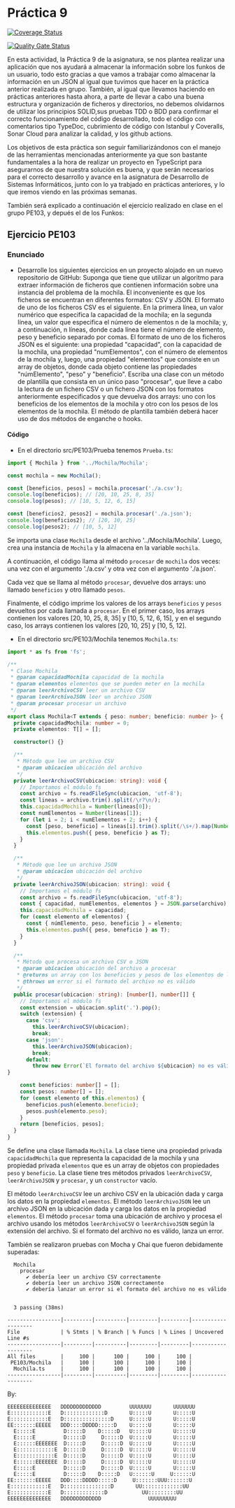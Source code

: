 # Práctica 9

[![Coverage Status](https://coveralls.io/repos/github/ULL-ESIT-INF-DSI-2223/ull-esit-inf-dsi-22-23-prct09-funko-app-edurguezsb/badge.svg?branch=master)](https://coveralls.io/github/ULL-ESIT-INF-DSI-2223/ull-esit-inf-dsi-22-23-prct09-funko-app-edurguezsb?branch=master)

[![Quality Gate Status](https://sonarcloud.io/api/project_badges/measure?project=ULL-ESIT-INF-DSI-2223_ull-esit-inf-dsi-22-23-prct09-funko-app-edurguezsb&metric=alert_status)](https://sonarcloud.io/summary/new_code?id=ULL-ESIT-INF-DSI-2223_ull-esit-inf-dsi-22-23-prct09-funko-app-edurguezsb)


En esta actividad, la Práctica 9 de la asignatura, se nos plantea realizar una aplicación que nos ayudará a almacenar la información sobre los funkos de un usuario, todo esto gracias a que vamos a trabajar como almacenar la información en un JSON al igual que tuvimos que hacer en la práctica anterior realizada en grupo. También, al igual que llevamos haciendo en prácticas anteriores hasta ahora, a parte de llevar a cabo una buena estructura y organización de ficheros y directorios, no debemos olvidarnos de utilizar los principios SOLID,sus pruebas TDD o BDD para confirmar el correcto funcionamiento del código desarrollado, todo el código con comentarios tipo TypeDoc, cubrimiento de código con Istanbul y Coveralls, Sonar Cloud para analizar la calidad, y los github actions.

Los objetivos de esta práctica son seguir familiarizándonos con el manejo de las herramientas mencionadas anteriormente ya que son bastante fundamentales a la hora de realizar un proyecto en TypeScript para asegurarnos de que nuestra solución es buena, y que serán necesarios para el correcto desarrollo y avance en la asignatura de Desarrollo de Sistemas Informáticos, junto con lo ya trabjado en prácticas anteriores, y lo que iremos viendo en las próximas semanas.


También será explicado a continuación el ejercicio realizado en clase en el grupo PE103, y depués el de los Funkos:

## Ejercicio PE103

### Enunciado

- Desarrolle los siguientes ejercicios en un proyecto alojado en un nuevo repositorio de GitHub:
Suponga que tiene que utilizar un algoritmo para extraer información de ficheros que contienen información sobre una instancia del problema de la mochila. El inconveniente es que los ficheros se encuentran en diferentes formatos: CSV y JSON.
El formato de uno de los ficheros CSV es el siguiente. En la primera línea, un valor numérico que especifica la capacidad de la mochila; en la segunda línea, un valor que especifica el número de elementos n de la mochila; y, a continuación, n líneas, donde cada línea tiene el número de elemento, peso y beneficio separado por comas.
El formato de uno de los ficheros JSON es el siguiente: una propiedad "capacidad", con la capacidad de la mochila, una propiedad "numElementos", con el número de elementos de la mochila y, luego, una propiedad "elementos" que consiste en un array de objetos, donde cada objeto contiene las propiedades "númElemento", "peso" y "beneficio".
Escriba una clase con un método de plantilla que consista en un único paso "procesar", que lleve a cabo la lectura de un fichero CSV o un fichero JSON con los formatos anteriormente especificados y que devuelva dos arrays: uno con los beneficios de los elementos de la mochila y otro con los pesos de los elementos de la mochila. El método de plantilla también deberá hacer uso de dos métodos de enganche o hooks.

#### Código

- En el directorio src/PE103/Prueba tenemos ```Prueba.ts```:

```TypeScript
import { Mochila } from '../Mochila/Mochila';

const mochila = new Mochila();

const [beneficios, pesos] = mochila.procesar('./a.csv');
console.log(beneficios); // [20, 10, 25, 8, 35]
console.log(pesos); // [10, 5, 12, 6, 15]

const [beneficios2, pesos2] = mochila.procesar('./a.json');
console.log(beneficios2); // [20, 10, 25]
console.log(pesos2); // [10, 5, 12]
```

Se importa una clase ```Mochila``` desde el archivo '../Mochila/Mochila'. Luego, crea una instancia de ```Mochila``` y la almacena en la variable ```mochila```.

A continuación, el código llama al método ```procesar``` de ```mochila``` dos veces: una vez con el argumento './a.csv' y otra vez con el argumento './a.json'.

Cada vez que se llama al método ```procesar```, devuelve dos arrays: uno llamado ```beneficios``` y otro llamado ```pesos```.

Finalmente, el código imprime los valores de los arrays ```beneficios``` y ```pesos``` devueltos por cada llamada a ```procesar```. En el primer caso, los arrays contienen los valores [20, 10, 25, 8, 35] y [10, 5, 12, 6, 15], y en el segundo caso, los arrays contienen los valores [20, 10, 25] y [10, 5, 12].


- En el directorio src/PE103/Mochila tenemos ```Mochila.ts```:

```TypeScript
import * as fs from 'fs';

/**
 * Clase Mochila
 * @param capacidadMochila capacidad de la mochila
 * @param elementos elementos que se pueden meter en la mochila
 * @param leerArchivoCSV leer un archivo CSV
 * @param leerArchivoJSON leer un archivo JSON
 * @param procesar procesar un archivo
 */
export class Mochila<T extends { peso: number; beneficio: number }> {
  private capacidadMochila: number = 0;
  private elementos: T[] = [];

  constructor() {}

  /**
   * Método que lee un archivo CSV
   * @param ubicacion ubicación del archivo
   */
  private leerArchivoCSV(ubicacion: string): void {
    // Importamos el módulo fs
    const archivo = fs.readFileSync(ubicacion, 'utf-8');
    const lineas = archivo.trim().split(/\r?\n/);
    this.capacidadMochila = Number(lineas[0]);
    const numElementos = Number(lineas[1]);
    for (let i = 2; i < numElementos + 2; i++) {
      const [peso, beneficio] = lineas[i].trim().split(/\s+/).map(Number);
      this.elementos.push({ peso, beneficio } as T);
    }
  }

  /**
   * Método que lee un archivo JSON
   * @param ubicacion ubicación del archivo
   */
  private leerArchivoJSON(ubicacion: string): void {
    // Importamos el módulo fs
    const archivo = fs.readFileSync(ubicacion, 'utf-8');
    const { capacidad, numElementos, elementos } = JSON.parse(archivo);
    this.capacidadMochila = capacidad;
    for (const elemento of elementos) {
      const { númElemento, peso, beneficio } = elemento;
      this.elementos.push({ peso, beneficio } as T);
    }
  }

  /**
   * Método que procesa un archivo CSV o JSON
   * @param ubicacion ubicación del archivo a procesar
   * @returns un array con los beneficios y pesos de los elementos de la mochila
   * @throws un error si el formato del archivo no es válido
   */
  public procesar(ubicacion: string): [number[], number[]] {
    // Importamos el módulo fs
    const extension = ubicacion.split('.').pop();
    switch (extension) {
      case 'csv':
        this.leerArchivoCSV(ubicacion);
        break;
      case 'json':
        this.leerArchivoJSON(ubicacion);
        break;
      default:
        throw new Error(`El formato del archivo ${ubicacion} no es válido`);
}

    const beneficios: number[] = [];
    const pesos: number[] = [];
    for (const elemento of this.elementos) {
      beneficios.push(elemento.beneficio);
      pesos.push(elemento.peso);
    }
    return [beneficios, pesos];
  }
}
```

Se define una clase llamada ```Mochila```. La clase tiene una propiedad privada ```capacidadMochila``` que representa la capacidad de la mochila y una propiedad privada ```elementos``` que es un array de objetos con propiedades ```peso``` y ```beneficio```. La clase tiene tres métodos privados ```leerArchivoCSV```, ```leerArchivoJSON``` y ```procesar```, y un ```constructor``` vacío.

El método ```leerArchivoCSV``` lee un archivo CSV en la ubicación dada y carga los datos en la propiedad ```elementos```. El método ```leerArchivoJSON``` lee un archivo JSON en la ubicación dada y carga los datos en la propiedad ```elementos```. El método ```procesar``` toma una ubicación de archivo y procesa el archivo usando los métodos ```leerArchivoCSV``` o ```leerArchivoJSON``` según la extensión del archivo. Si el formato del archivo no es válido, lanza un error.


También se realizaron pruebas con Mocha y Chai que fueron debidamente superadas:

```
  Mochila
    procesar
      ✔ debería leer un archivo CSV correctamente
      ✔ debería leer un archivo JSON correctamente
      ✔ debería lanzar un error si el formato del archivo no es válido


  3 passing (38ms)

-----------------|---------|----------|---------|---------|-------------------
File             | % Stmts | % Branch | % Funcs | % Lines | Uncovered Line #s 
-----------------|---------|----------|---------|---------|-------------------
All files        |     100 |      100 |     100 |     100 |                   
 PE103/Mochila   |     100 |      100 |     100 |     100 |                   
  Mochila.ts     |     100 |      100 |     100 |     100 |                   
-----------------|---------|----------|---------|---------|-------------------
```
































By:
```
EEEEEEEEEEEEEE   DDDDDDDDDDDDD         UUUUUUU       UUUUUUU
E::::::::::::E   D:::::::::::::D       U:::::U       U:::::U
E::::::::::::E   D:::::::::::::::D     U:::::U       U:::::U
EE:::::::EEEEE   DDD::::DDDDD:::::D    U:::::U       U:::::U
  E:::::E         D:::::D    D:::::D   U:::::U       U:::::U 
  E:::::E         D:::::D     D:::::D  U:::::U       U:::::U 
  E::::::EEEEEEE  D:::::D     D:::::D  U:::::U       U:::::U 
  E::::::::::::E  D:::::D     D:::::D  U:::::U       U:::::U 
  E::::::::::::E  D:::::D     D:::::D  U:::::U       U:::::U 
  E::::::EEEEEEE  D:::::D     D:::::D  U:::::U       U:::::U 
  E:::::E         D:::::D     D:::::D  U:::::U       U:::::U 
  E:::::E         D:::::D    D:::::D   U::::::U     U::::::U 
EE:::::::EEEEE   DDD::::DDDDD:::::D     U:::::::UUU:::::::U 
E::::::::::::E   D:::::::::::::::D       UU:::::::::::::UU  
E::::::::::::E   D:::::::::::::D           UU:::::::::UU    
EEEEEEEEEEEEEE   DDDDDDDDDDDDD               UUUUUUUUU  
```